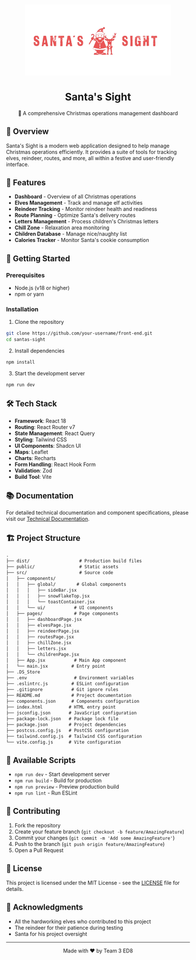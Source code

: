 <div align="center">
  <img src="https://raw.githubusercontent.com/TEAM3-ED8/front-end/refs/heads/main/src/assets/sslogo.webp" alt="Santa's Sight Logo" width="400"/>

  # Santa's Sight

  🎄 A comprehensive Christmas operations management dashboard
</div>

## 📖 Overview

Santa's Sight is a modern web application designed to help manage Christmas operations efficiently. It provides a suite of tools for tracking elves, reindeer, routes, and more, all within a festive and user-friendly interface.

## 🌟 Features

- **Dashboard** - Overview of all Christmas operations
- **Elves Management** - Track and manage elf activities
- **Reindeer Tracking** - Monitor reindeer health and readiness
- **Route Planning** - Optimize Santa's delivery routes
- **Letters Management** - Process children's Christmas letters
- **Chill Zone** - Relaxation area monitoring
- **Children Database** - Manage nice/naughty list
- **Calories Tracker** - Monitor Santa's cookie consumption

## 🚀 Getting Started

### Prerequisites

- Node.js (v18 or higher)
- npm or yarn

### Installation

1. Clone the repository
```bash
git clone https://github.com/your-username/front-end.git
cd santas-sight
```

2. Install dependencies
```bash
npm install
```

3. Start the development server
```bash
npm run dev
```

## 🛠 Tech Stack

- **Framework**: React 18
- **Routing**: React Router v7
- **State Management**: React Query
- **Styling**: Tailwind CSS
- **UI Components**: Shadcn UI
- **Maps**: Leaflet
- **Charts**: Recharts
- **Form Handling**: React Hook Form
- **Validation**: Zod
- **Build Tool**: Vite

## 📚 Documentation

For detailed technical documentation and component specifications, please visit our [Technical Documentation](https://topaz-price-4e1.notion.site/Propuesta-Dise-o-TEAM3-ED8-12d4111b2f52808aae9aeedc2c02cd64?pvs=4).

## 🏗 Project Structure

```
.
├── dist/                   # Production build files
├── public/                 # Static assets
├── src/                    # Source code
│   ├── components/
│   │   ├── global/        # Global components
│   │   │   ├── sideBar.jsx
│   │   │   ├── snowFlakeTop.jsx
│   │   │   └── toastContainer.jsx
│   │   └── ui/           # UI components
│   ├── pages/            # Page components
│   │   ├── dashboardPage.jsx
│   │   ├── elvesPage.jsx
│   │   ├── reindeerPage.jsx
│   │   ├── routesPage.jsx
│   │   ├── chillZone.jsx
│   │   ├── letters.jsx
│   │   └── childrenPage.jsx
│   ├── App.jsx           # Main App component
│   └── main.jsx         # Entry point
├── .DS_Store
├── .env                  # Environment variables
├── .eslintrc.js         # ESLint configuration
├── .gitignore           # Git ignore rules
├── README.md            # Project documentation
├── components.json      # Components configuration
├── index.html          # HTML entry point
├── jsconfig.json       # JavaScript configuration
├── package-lock.json   # Package lock file
├── package.json        # Project dependencies
├── postcss.config.js   # PostCSS configuration
├── tailwind.config.js  # Tailwind CSS configuration
└── vite.config.js      # Vite configuration
```

## 🔄 Available Scripts

- `npm run dev` - Start development server
- `npm run build` - Build for production
- `npm run preview` - Preview production build
- `npm run lint` - Run ESLint

## 🤝 Contributing

1. Fork the repository
2. Create your feature branch (`git checkout -b feature/AmazingFeature`)
3. Commit your changes (`git commit -m 'Add some AmazingFeature'`)
4. Push to the branch (`git push origin feature/AmazingFeature`)
5. Open a Pull Request

## 📜 License

This project is licensed under the MIT License - see the [LICENSE](LICENSE) file for details.

## 🙏 Acknowledgments

- All the hardworking elves who contributed to this project
- The reindeer for their patience during testing
- Santa for his project oversight

---

<div align="center">
  Made with ❤️ by Team 3 ED8
</div>
